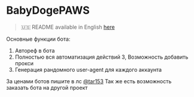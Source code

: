 # BabyDogePAWS

> 🇺🇸 README available in English [here](README-EN.md)

Основные функции бота:

1. Автореф в бота
2. Полностью вся автоматизация действий
3, Возможность добавить прокси
4. Генерация рандомного user-agent для каждого аккаунта

За ценами ботов пишите в лс [@tar153](https://t.me/tar153)
Так же есть возможность заказать бота на другой проект
